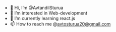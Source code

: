 - 👋 Hi, I’m @AvtandilSturua
- 👀 I’m interested in Web-development
- 🌱 I’m currently learning react.js
- 📫 How to reach me @avtosturua20@gmail.com

<!---
AvtandilSturua/AvtandilSturua is a ✨ special ✨ repository because its `README.md` (this file) appears on your GitHub profile.
You can click the Preview link to take a look at your changes.
--->
